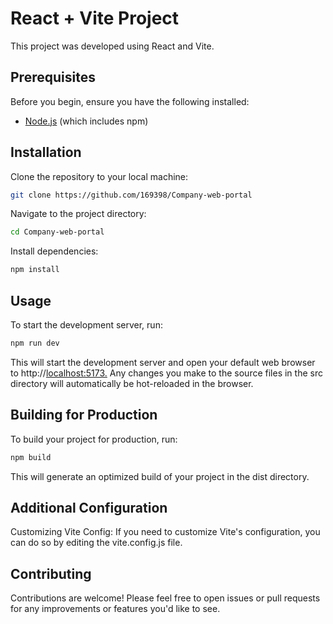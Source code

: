 # React + Vite Project

This project was developed using React and Vite.

## Prerequisites

Before you begin, ensure you have the following installed:

- [Node.js](https://nodejs.org/) (which includes npm)

## Installation

Clone the repository to your local machine:

```bash
git clone https://github.com/169398/Company-web-portal
```
Navigate to the project directory:
```bash
cd Company-web-portal
```
Install dependencies:
```bash
npm install
```
## Usage
To start the development server, run:
```bash
npm run dev
```
This will start the development server and open your default web browser to http://[localhost:5173.](http://localhost:5173/) Any changes you make to the source files in the src directory will automatically be hot-reloaded in the browser.

## Building for Production
To build your project for production, run:
```bash
npm build
```
This will generate an optimized build of your project in the dist directory.

## Additional Configuration
Customizing Vite Config: If you need to customize Vite's configuration, you can do so by editing the vite.config.js file.
## Contributing
Contributions are welcome! Please feel free to open issues or pull requests for any improvements or features you'd like to see.
